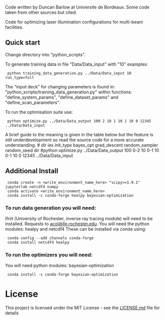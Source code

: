 Code written by Duncan Barlow at Universite de Bordeaux. Some code taken from other sources but cited.

Code for optimizing laser illumination configurations for multi-beam facilities.

## Quick start

Change directory into "python\_scripts".

To generate training data in file "Data/Data\_input" with "10" examples:

     python training_data_generation.py ../Data/Data_input 10 run_type=full

The "input deck" for changing parameters is found in: "python\_scripts/training_data_generation.py" within functions: "define_system_params", "define_dataset_params" and "define_scan_parameters".

To run the optimisation suite use:

     python optimize.py ../Data/Data_output 100 2 10 1 10 1 10 0 12345 ../Data/Data_input

A brief guide to the meaning is given in the table below but the feature is still underdevelopment so read the source code for a more accurate understanding.
     #                   dir                 iex  init_type  bayes_opt grad_descent random_sampler random_seed  dir
     #python optimize.py ../Data/Data_output 100   0-2 10     0-1 10     0-1  10        0           12345      ../Data/Data_input

## Additional Install

     conda create -n <write_environment_name_here> "scipy>=1.9.1" jupyterlab netcdf4 numpy
     conda activate <write_environment_name_here>
     conda install -c conda-forge healpy bayesian-optimization

### To run data generation you will need:
Ifriit (University of Rochester, inverse ray tracing module) will need to be installed. Requests to acol@lle.rochester.edu.
You will need the python modules: healpy and netcdf4
These can be installed via conda using:

     conda config --add channels conda-forge
     conda install netcdf4 healpy

### To run the optimizers you will need:
You will need python modules: bayesian-optimization

     conda install -c conda-forge bayesian-optimization

# License

This project is licensed under the MIT License - see the [LICENSE.md](LICENSE.md) file for details
